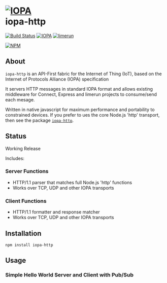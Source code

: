 # [![IOPA](http://iopa.io/iopa.png)](http://iopa.io)<br> iopa-http

[![Build Status](https://api.shippable.com/projects/TBD/badge?branchName=master)](https://app.shippable.com/projects/TBD) 
[![IOPA](https://img.shields.io/badge/iopa-middleware-99cc33.svg?style=flat-square)](http://iopa.io)
[![limerun](https://img.shields.io/badge/limerun-certified-3399cc.svg?style=flat-square)](https://nodei.co/npm/limerun/)

[![NPM](https://nodei.co/npm/iopa-http.png?downloads=true)](https://nodei.co/npm/iopa-coap/)

## About
`iopa-http` is an API-First fabric for the Internet of Thing (IoT), based on the Internet of Protocols Alliance (IOPA) specification 

It servers HTTP messages in standard IOPA format and allows existing middleware for Connect, Express and limerun projects to consume/send each mesage.

Written in native javascript for maximum performance and portability to constrained devices.   If you prefer to ues the core Node.js 'http' transport, then
see the package [`iopa-http`](https://nodei.co/npm/iopa-connect/).

## Status

Working Release

Includes:


### Server Functions

  * HTTP/1.1 parser that matches full Node.js 'http' functions
  * Works over TCP, UDP and other IOPA transports
  
### Client Functions
  * HTTP/1.1 formatter and response matcher
  * Works over TCP, UDP and other IOPA transports
  
## Installation

    npm install iopa-http

## Usage
    
### Simple Hello World Server and Client with Pub/Sub
``` js

    

``` 

  
